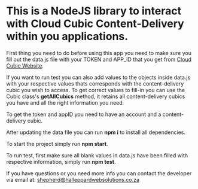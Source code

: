 # This is a NodeJS library to interact with Cloud Cubic Content-Delivery within you applications.


First thing you need to do before using this app you need to make sure you fill out the data.js file 
with your TOKEN and APP_ID that you get from [Cloud Cubic Website](https://cubic.simsknightcloudservices.co.za).

If you want to run test you can also add values to the objects inside data.js with your respective values thats corresponds with the content-delivery cubic you wish to access.
To get correct values to fill-in you can use the Cubic class's **getAllCubics** method, it retains all content-delivery cubics you have and all the right information you need.

To get the token and appID you need to have an account and a content-delivery cubic.

After updating the data file you can run **npm i** to install all dependencies.

To start the project simply run **npm start**.

To run test, first make sure all blank values in data.js have been filled with respective information, simply run **npm test**.

If you have questions or you need more info you can contact the developer via email at: shepherd@halleppardwebsolutions.co.za

